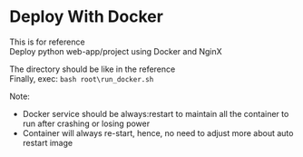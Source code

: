 # Deploy With Docker  
This is for reference  
Deploy python web-app/project using Docker and NginX  
  
  
The directory should be like in the reference  
Finally, exec: `bash root\run_docker.sh`  
  
Note:  
 - Docker service should be always:restart to maintain all the container to run after crashing or losing power
 - Container will always re-start, hence, no need to adjust more about auto restart image
